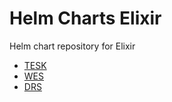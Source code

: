 # Helm Charts Elixir

Helm chart repository for Elixir

* [TESK](README-tesk.html)
* [WES](README-wes.html)
* [DRS](README-drs.html)
